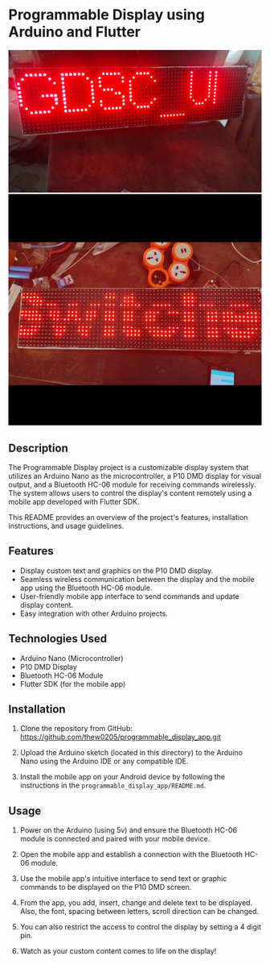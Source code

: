 # Programmable Display using Arduino and Flutter

![Project Image](images/1690152123927.jpg)
![Project Image](images/1690152148174.jpg)

## Description

The Programmable Display project is a customizable display system that utilizes an Arduino Nano as the microcontroller, a P10 DMD display for visual output, and a Bluetooth HC-06 module for receiving commands wirelessly. The system allows users to control the display's content remotely using a mobile app developed with Flutter SDK.

This README provides an overview of the project's features, installation instructions, and usage guidelines.

## Features

- Display custom text and graphics on the P10 DMD display.
- Seamless wireless communication between the display and the mobile app using the Bluetooth HC-06 module.
- User-friendly mobile app interface to send commands and update display content.
- Easy integration with other Arduino projects.

## Technologies Used

- Arduino Nano (Microcontroller)
- P10 DMD Display
- Bluetooth HC-06 Module
- Flutter SDK (for the mobile app)

## Installation

1. Clone the repository from GitHub: https://github.com/thew0205/programmable_display_app.git

2. Upload the Arduino sketch (located in this directory) to the Arduino Nano using the Arduino IDE or any compatible IDE.

3. Install the mobile app on your Android device by following the instructions in the `programmable_display_app/README.md`.

## Usage

1. Power on the Arduino (using 5v) and ensure the Bluetooth HC-06 module is connected and paired with your mobile device.

2. Open the mobile app and establish a connection with the Bluetooth HC-06 module.

3. Use the mobile app's intuitive interface to send text or graphic commands to be displayed on the P10 DMD screen.

4. From the app, you add, insert, change and delete text to be displayed. Also, the font, spacing between letters, scroll direction can be changed.

5. You can also restrict the access to control the display by setting a 4 digit pin.

7. Watch as your custom content comes to life on the display!
